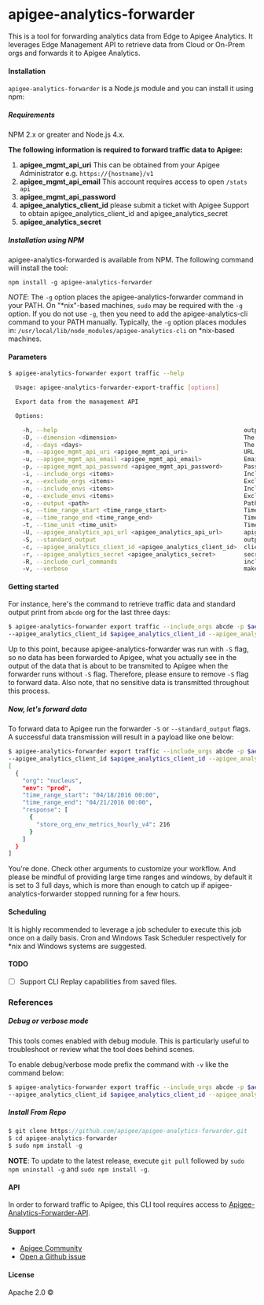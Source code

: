 # apigee-analytics-forwarder
This is a tool for forwarding analytics data from Edge to Apigee Analytics. It leverages Edge Management API to retrieve data from Cloud or On-Prem orgs and forwards it to Apigee Analytics.

#### <a name="installation"></a>Installation
`apigee-analytics-forwarder` is a Node.js module and you can install it using npm:

##### Requirements
NPM 2.x or greater and Node.js 4.x.

**The following information is required to forward traffic data to Apigee:**

1. **apigee_mgmt_api_uri** This can be obtained from your Apigee Administrator e.g. `https://{hostname}/v1`
2. **apigee_mgmt_api_email** This account requires access to open `/stats api` 
3. **apigee_mgmt_api_password**
4. **apigee_analytics_client_id** please submit a ticket with Apigee Support to obtain apigee_analytics_client_id and apigee_analytics_secret
5. **apigee_analytics_secret**

##### Installation using NPM
apigee-analytics-forwarded is available from NPM. The following command will install the tool:

`npm install -g apigee-analytics-forwarder`

*NOTE*: The `-g` option places the apigee-analytics-forwarder command in your PATH. On "\*nix"-based machines, `sudo` may be required with the `-g` option. If you do not use `-g`, then you need to add the apigee-analytics-cli command to your PATH manually. Typically, the `-g` option places modules in: `/usr/local/lib/node_modules/apigee-analytics-cli` on *nix-based machines.

#### Parameters

```bash
$ apigee-analytics-forwarder export traffic --help

  Usage: apigee-analytics-forwarder-export-traffic [options]

  Export data from the management API

  Options:

    -h, --help                                                     output usage information
    -D, --dimension <dimension>                                    The traffic dimension to collect. Valid dimensions: apiproducts, developer, apps, apiproxy(default)
    -d, --days <days>                                              The number of days to collect in retrograde. 3 by default
    -m, --apigee_mgmt_api_uri <apigee_mgmt_api_uri>                URL to management API
    -u, --apigee_mgmt_api_email <apigee_mgmt_api_email>            Email registered on the Management API. See .env file to setup default value
    -p, --apigee_mgmt_api_password <apigee_mgmt_api_password>      Password associated to the management api email account
    -i, --include_orgs <items>                                     Include orgs from this list
    -x, --exclude_orgs <items>                                     Exclude orgs from this list
    -n, --include_envs <items>                                     Include environments from this list
    -e, --exclude_envs <items>                                     Exclude envs from this list
    -o, --output <path>                                            Path and filename to save output
    -s, --time_range_start <time_range_start>                      Time range start for querying traffic stats e.g. "03/01/2016 00:00"
    -e, --time_range_end <time_range_end>                          Time range end for querying traffic stats e.g. "04/01/2016 24:00"
    -t, --time_unit <time_unit>                                    Time unit for traffic stats. Default week. Default units by hour. Valid time units: second, minute, hour, day, week
    -U, --apigee_analytics_api_url <apigee_analytics_api_url>      apigee analytics URL to submit the traffic output. Send a request to 360@apigee.com to request credentials.
    -S, --standard_output                                          output through the terminal (stdout).
    -c, --apigee_analytics_client_id <apigee_analytics_client_id>  cliend_id used to authenticate against apigee analytics api
    -r, --apigee_analytics_secret <apigee_analytics_secret>        secret used to authenticate againts apigee analytics api
    -R, --include_curl_commands                                    include sample cURL commands for debugging
    -v, --verbose                                                  make the operation more talkative
```

#### Getting started

For instance, here's the command to retrieve traffic data and standard output print from `abcde` org for the last three days:
```bash
$ apigee-analytics-forwarder export traffic --include_orgs abcde -p $ae_password --apigee_mgmt_api_uri https://api.enterprise.apigee.com/v1 --apigee_mgmt_api_email $ae_username \
--apigee_analytics_client_id $apigee_analytics_client_id --apigee_analytics_secret $apigee_analytics_secret -S
```

Up to this point, because apigee-analytics-forwarder was run with `-S` flag, so no data has been forwarded to Apigee, what you actually see in the output of the data that is about to be transmited to Apigee when the forwarder runs without `-S` flag. Therefore, please ensure to remove `-S` flag to forward data. Also note, that no sensitive data is transmitted throughout this process.

##### Now, let's forward data
To forward data to Apigee run the forwarder `-S` or `--standard_output` flags. A successful data transmission will result in a payload like one below:

```bash
$ apigee-analytics-forwarder export traffic --include_orgs abcde -p $ae_password --apigee_mgmt_api_uri https://api.enterprise.apigee.com/v1 --apigee_mgmt_api_email $ae_username \
--apigee_analytics_client_id $apigee_analytics_client_id --apigee_analytics_secret $apigee_analytics_secret
[
  {
    "org": "nucleus",
    "env": "prod",
    "time_range_start": "04/18/2016 00:00",
    "time_range_end": "04/21/2016 00:00",
    "response": [
      {
        "store_org_env_metrics_hourly_v4": 216
      }
    ]
  }
]
```

You're done. Check other arguments to customize your workflow. And please be mindful of providing large time ranges and windows, by default it is set to 3 full days, which is more than enough to catch up if apigee-analytics-forwarder stopped running for a few hours.

#### Scheduling

It is highly recommended to leverage a job scheduler to execute this job once on a daily basis. Cron and Windows Task Scheduler respectively for *nix and Windows systems are suggested.

#### TODO

 - [ ] Support CLI Replay capabilities from saved files.

### References

##### Debug or verbose mode
This tools comes enabled with debug module. This is particularly useful to troubleshoot or review what the tool does behind scenes. 

To enable debug/verbose mode prefix the command with `-v` like the command below:

```bash
$ apigee-analytics-forwarder export traffic --include_orgs abcde -p $ae_password --apigee_mgmt_api_uri https://api.enterprise.apigee.com/v1 --apigee_mgmt_api_email $ae_username \
--apigee_analytics_client_id $apigee_analytics_client_id --apigee_analytics_secret $apigee_analytics_secret -v
```


##### Install From Repo
```javascript
$ git clone https://github.com/apigee/apigee-analytics-forwarder.git
$ cd apigee-analytics-forwarder
$ sudo npm install -g
```
**NOTE**: To update to the latest release, execute `git pull` followed by `sudo npm uninstall -g` and `sudo npm install -g`. 


#### API

In order to forward traffic to Apigee, this CLI tool requires access to [Apigee-Analytics-Forwarder-API](https://gitlab.apigee.com/nucleus/apigee-analytics-cli-api).

#### Support

- [Apigee Community](http://community.apigee.com)
- [Open a Github issue](https://github.com/apigee/apigee-analytics-forwarder/issues)

#### License

Apache 2.0 ©